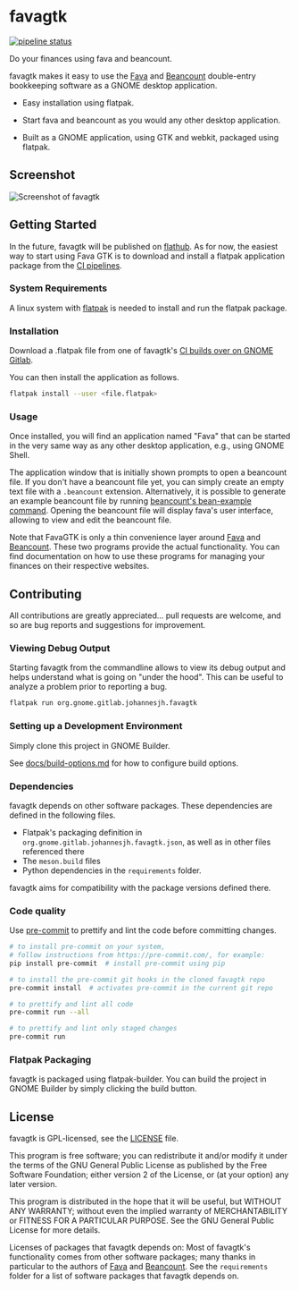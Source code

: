 # favagtk

[![pipeline status](https://gitlab.gnome.org/johannesjh/favagtk/badges/main/pipeline.svg)](https://gitlab.gnome.org/johannesjh/favagtk/-/commits/main)

Do your finances using fava and beancount.

favagtk makes it easy to use the
[Fava](https://github.com/beancount/fava) and
[Beancount](https://github.com/beancount/beancount)
double-entry bookkeeping software as a GNOME desktop application.

- Easy installation using flatpak.

- Start fava and beancount as you would any other desktop application.

- Built as a GNOME application, using GTK and webkit, packaged using flatpak.

## Screenshot

![Screenshot of favagtk](https://gitlab.gnome.org/johannesjh/favagtk/raw/HEAD/data/screenshots/main.png)

## Getting Started

In the future, favagtk will be published on [flathub](https://flathub.org/). As for now, the easiest way to start using Fava GTK is to download and install a flatpak application package from the [CI pipelines](https://gitlab.gnome.org/johannesjh/favagtk/-/pipelines?page=1&scope=all&ref=main&status=success).

### System Requirements

A linux system with [flatpak](https://flatpak.org/) is needed to install and run the flatpak package.

### Installation

Download a .flatpak file from one of favagtk's [CI builds over on GNOME Gitlab](https://gitlab.gnome.org/johannesjh/favagtk/-/pipelines?page=1&scope=all&ref=main&status=success).

You can then install the application as follows.

```bash
flatpak install --user <file.flatpak>
```

### Usage

Once installed, you will find an application named "Fava" that can be started in the very same way as any other desktop application, e.g., using GNOME Shell.

The application window that is initially shown prompts to open a beancount file. If you don't have a beancount file yet, you can simply create an empty text file with a `.beancount` extension. Alternatively, it is possible to generate an example beancount file by running [beancount's bean-example command](https://beancount.github.io/docs/tutorial_example.html#generate-an-example-file). Opening the beancount file will display fava's user interface, allowing to view and edit the beancount file.

Note that FavaGTK is only a thin convenience layer around [Fava](https://github.com/beancount/fava) and [Beancount](https://github.com/beancount/beancount). These two programs provide the actual functionality. You can find documentation on how to use these programs for managing your finances on their respective websites.

## Contributing

All contributions are greatly appreciated... pull requests are welcome, and so are bug reports and suggestions for improvement.

### Viewing Debug Output

Starting favagtk from the commandline allows to view its debug output and helps understand what is going on "under the hood". This can be useful to analyze a problem prior to reporting a bug.

```bash
flatpak run org.gnome.gitlab.johannesjh.favagtk
```

### Setting up a Development Environment

Simply clone this project in GNOME Builder.

See [docs/build-options.md](./docs/build-options.md)
for how to configure build options.

### Dependencies

favagtk depends on other software packages.
These dependencies are defined in the following files.

- Flatpak's packaging definition in `org.gnome.gitlab.johannesjh.favagtk.json`,
  as well as in other files referenced there
- The `meson.build` files
- Python dependencies in the `requirements` folder.

favagtk aims for compatibility with the package versions defined there.

### Code quality

Use [pre-commit](https://pre-commit.com/) to prettify and lint the code before committing changes.

```bash
# to install pre-commit on your system,
# follow instructions from https://pre-commit.com/, for example:
pip install pre-commit  # install pre-commit using pip

# to install the pre-commit git hooks in the cloned favagtk repo
pre-commit install  # activates pre-commit in the current git repo

# to prettify and lint all code
pre-commit run --all

# to prettify and lint only staged changes
pre-commit run
```

### Flatpak Packaging

favagtk is packaged using flatpak-builder.
You can build the project in GNOME Builder by simply clicking the build button.

## License

favagtk is GPL-licensed, see the [LICENSE](./LICENSE) file.

This program is free software; you can redistribute it and/or
modify it under the terms of the GNU General Public License
as published by the Free Software Foundation; either version 2
of the License, or (at your option) any later version.

This program is distributed in the hope that it will be useful,
but WITHOUT ANY WARRANTY; without even the implied warranty of
MERCHANTABILITY or FITNESS FOR A PARTICULAR PURPOSE. See the
GNU General Public License for more details.

Licenses of packages that favagtk depends on:
Most of favagtk's functionality comes from other software packages;
many thanks in particular to the authors of
[Fava](https://github.com/beancount/fava)
and [Beancount](https://github.com/beancount/beancount).
See the `requirements` folder for a list of software packages
that favagtk depends on.
